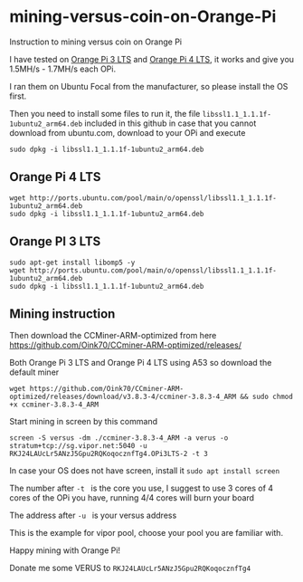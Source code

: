 # mining-versus-coin-on-Orange-Pi
Instruction to mining versus coin on Orange Pi

I have tested on [Orange Pi 3 LTS][1] and [Orange Pi 4 LTS][2], it works and give you 1.5MH/s - 1.7MH/s each OPi.

I ran them on Ubuntu Focal from the manufacturer, so please install the OS first.

Then you need to install some files to run it, the file `libssl1.1_1.1.1f-1ubuntu2_arm64.deb` included in this github in case that you cannot download from ubuntu.com, download to your OPi and execute
```shell
sudo dpkg -i libssl1.1_1.1.1f-1ubuntu2_arm64.deb
```


## Orange Pi 4 LTS
```shell
wget http://ports.ubuntu.com/pool/main/o/openssl/libssl1.1_1.1.1f-1ubuntu2_arm64.deb
sudo dpkg -i libssl1.1_1.1.1f-1ubuntu2_arm64.deb
```

## Orange PI 3 LTS
```shell
sudo apt-get install libomp5 -y
wget http://ports.ubuntu.com/pool/main/o/openssl/libssl1.1_1.1.1f-1ubuntu2_arm64.deb
sudo dpkg -i libssl1.1_1.1.1f-1ubuntu2_arm64.deb
```
## Mining instruction
Then download the CCMiner-ARM-optimized from here https://github.com/Oink70/CCminer-ARM-optimized/releases/

Both Orange Pi 3 LTS and Orange Pi 4 LTS using A53 so download the default miner
```shell
wget https://github.com/Oink70/CCminer-ARM-optimized/releases/download/v3.8.3-4/ccminer-3.8.3-4_ARM && sudo chmod +x ccminer-3.8.3-4_ARM
```

Start mining in screen by this command
```shell
screen -S versus -dm ./ccminer-3.8.3-4_ARM -a verus -o stratum+tcp://sg.vipor.net:5040 -u RKJ24LAUcLr5ANzJ5Gpu2RQKoqocznfTg4.OPi3LTS-2 -t 3
```

In case your OS does not have screen, install it `sudo apt install screen`

The number after `-t ` is the core you use, I suggest to use 3 cores of 4 cores of the OPi you have, running 4/4 cores will burn your board

The address after `-u ` is your versus address

This is the example for vipor pool, choose your pool you are familiar with.

Happy mining with Orange Pi!

Donate me some VERUS to `RKJ24LAUcLr5ANzJ5Gpu2RQKoqocznfTg4`

[1]: https://orangepi.vn/shop/orange-pi-3-phien-ban-lts-chip-allwinnner-h6-2gb-ram "Orange Pi 3 LTS"
[2]: https://orangepi.vn/shop/orange-pi-4-lts-ram-4gb-non-emmc "Orange Pi 4 LTS"
